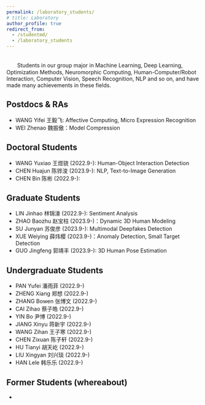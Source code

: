 ```yaml
---
permalink: /laboratory_students/
# title: Laboratory
author_profile: true
redirect_from: 
  - /studentmd/
  - /laboratory_students
---
```


<br />
　　Students in our group major in Machine Learning, Deep Learning, Optimization Methods, Neuromorphic Computing, Human-Computer/Robot Interaction, Computer Vision, Speech Recognition, NLP and so on, and have made many achievements in these fields.

Postdocs & RAs
--------
* WANG Yifei 王毅飞: Affective Computing, Micro Expression Recognition
* WEI Zhenao 魏振傲：Model Compression

Doctoral Students
--------
* WANG Yuxiao 王煜骁 (2022.9-):  Human-Object Interaction Detection
* CHEN Huajun 陈铧浚 (2023.9-): NLP, Text-to-Image Generation
* CHEN Bin 陈彬 (2022.9-):

Graduate Students
--------
* LIN Jinhao 林锦濠 (2022.9-): Sentiment Analysis
* ZHAO Baozhu 赵宝柱 (2023.9-)：Dynamic 3D Human Modeling
* SU Junyan 苏俊彦 (2023.9-): Multimodal Deepfakes Detection
* XUE Weiying 薛炜樱 (2023.9-)：Anomaly Detection, Small Target Detection
* GUO Jingfeng 郭靖丰 (2023.9-): 3D Human Pose Estimation

Undergraduate Students
--------
* PAN Yufei 潘雨菲 (2022.9-)
* ZHENG Xiang 郑想 (2022.9-)
* ZHANG Bowen 张博文 (2022.9-)
* CAI Zihao 蔡子皓 (2022.9-)
* YIN Bo 尹博 (2022.9-)
* JIANG Xinyu 蒋新宇 (2022.9-)
* WANG Zihan 王子寒 (2022.9-)
* CHEN Zixuan 陈子轩 (2022.9-)
* HU Tianyi 胡天屹 (2022.9-)
* LIU Xingyan 刘兴琰 (2022.9-)
* HAN Lele 韩乐乐 (2022.9-)

Former Students (whereabout)
--------
* 
